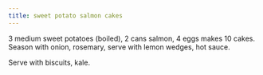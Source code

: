 ```yaml
---
title: sweet potato salmon cakes
---
```

3 medium sweet potatoes (boiled), 2 cans salmon,
4 eggs makes 10 cakes. Season with onion, rosemary,
serve with lemon wedges, hot sauce.

Serve with biscuits, kale.
